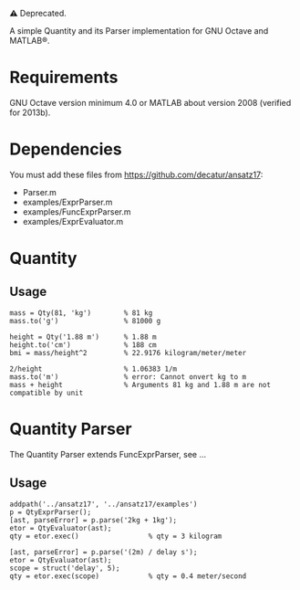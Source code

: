 ⚠️ Deprecated. 

A simple Quantity and its Parser implementation for GNU Octave and MATLAB®.

# Requirements
GNU Octave version minimum 4.0 or MATLAB about version 2008 (verified for 2013b).

# Dependencies
You must add these files from https://github.com/decatur/ansatz17:
* Parser.m
* examples/ExprParser.m
* examples/FuncExprParser.m
* examples/ExprEvaluator.m

# Quantity

## Usage
```
mass = Qty(81, 'kg')        % 81 kg
mass.to('g')                % 81000 g

height = Qty('1.88 m')      % 1.88 m
height.to('cm')             % 188 cm
bmi = mass/height^2         % 22.9176 kilogram/meter/meter

2/height                    % 1.06383 1/m
mass.to('m')                % error: Cannot onvert kg to m
mass + height               % Arguments 81 kg and 1.88 m are not compatible by unit
```

# Quantity Parser

The Quantity Parser extends FuncExprParser, see ...

## Usage
```
addpath('../ansatz17', '../ansatz17/examples')
p = QtyExprParser();
[ast, parseError] = p.parse('2kg + 1kg');
etor = QtyEvaluator(ast);
qty = etor.exec()                 % qty = 3 kilogram

[ast, parseError] = p.parse('(2m) / delay s');
etor = QtyEvaluator(ast);
scope = struct('delay', 5);
qty = etor.exec(scope)            % qty = 0.4 meter/second
```
